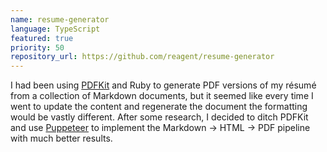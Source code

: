 ```yaml
---
name: resume-generator
language: TypeScript
featured: true
priority: 50
repository_url: https://github.com/reagent/resume-generator
---
```


I had been using [PDFKit][] and Ruby to generate PDF versions of my résumé from
a collection of Markdown documents, but it seemed like every time I went to
update the content and regenerate the document the formatting would be vastly
different. After some research, I decided to ditch PDFKit and use [Puppeteer][]
to implement the Markdown → HTML → PDF pipeline with much better results.

[PDFKit]: https://github.com/pdfkit/pdfkit
[Puppeteer]: https://pptr.dev/
